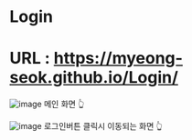 # Login

# URL : https://myeong-seok.github.io/Login/
 
![image](https://user-images.githubusercontent.com/68632605/163720606-c7d5a32d-4b80-483d-bdfe-4e5d5281435a.png)
메인 화면 👆

![image](https://user-images.githubusercontent.com/68632605/163720681-78ee5338-0feb-476d-901c-6bde7516359b.png)
로그인버튼 클릭시 이동되는 화면 👆
